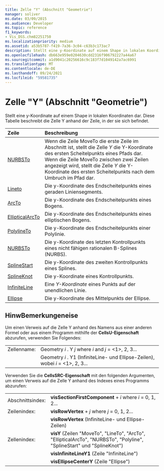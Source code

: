 ```yaml
---
title: Zelle "Y" (Abschnitt "Geometrie")
manager: soliver
ms.date: 03/09/2015
ms.audience: Developer
ms.topic: reference
f1_keywords:
- Vis_DSS.chm82251750
ms.localizationpriority: medium
ms.assetid: a53b5787-f419-7a36-3c04-c63b3c173ac7
description: Stellt eine y-Koordinate auf einem Shape in lokalen Koordinaten dar. Diese Tabelle beschreibt die Zelle Y anhand der Zeile, in der sie sich befindet.
ms.openlocfilehash: db663e959e0204630cdd2316f906792227a44a67
ms.sourcegitcommit: a1d9041c20256616c9c183f7d1049142a7ac6991
ms.translationtype: MT
ms.contentlocale: de-DE
ms.lasthandoff: 09/24/2021
ms.locfileid: "59581735"
---
```

# <a name="y-cell-geometry-section"></a>Zelle "Y" (Abschnitt "Geometrie")

Stellt  eine y-Koordinate auf einem Shape in lokalen Koordinaten dar. Diese Tabelle beschreibt die Zelle Y anhand der Zeile, in der sie sich befindet. 
  
|Zeile|Beschreibung|
|:-----|:-----|
|[NURBSTo](nurbsto-row-geometry-section.md) <br/> | Wenn die Zeile MoveTo die erste Zeile im Abschnitt ist, stellt die Zelle  *Y*  die Y-Koordinate des ersten Scheitelpunkts eines Pfads dar. Wenn die Zeile MoveTo zwischen zwei Zeilen angezeigt wird, stellt die Zelle  *Y*  die Y-Koordinate des ersten Scheitelpunkts nach dem Umbruch im Pfad dar.  <br/> |
|[Lineto](lineto-row-geometry-section.md) <br/> | Die  y-Koordinate des Endscheitelpunkts eines geraden Liniensegments.  <br/> |
|[ArcTo](arcto-row-geometry-section.md) <br/> | Die  y-Koordinate des Endscheitelpunkts eines Bogens.  <br/> |
|[EllipticalArcTo](ellipticalarcto-row-geometry-section.md) <br/> | Die  y-Koordinate des Endscheitelpunkts eines elliptischen Bogens.  <br/> |
|[PolylineTo](polylineto-row-geometry-section.md) <br/> | Die  y-Koordinate des Endscheitelpunkts einer Polylinie.  <br/> |
|[NURBSTo](nurbsto-row-geometry-section.md) <br/> | Die  y-Koordinate des letzten Kontrollpunkts eines nicht fähigen rationalen B-Splines (NURBS).  <br/> |
|[SplineStart](splinestart-row-geometry-section.md) <br/> | Die  y-Koordinate des zweiten Kontrollpunkts eines Splines.  <br/> |
|[SplineKnot](splineknot-row-geometry-section.md) <br/> | Die  y-Koordinate eines Kontrollpunkts.  <br/> |
|[InfiniteLine](infiniteline-row-geometry-section.md) <br/> | Eine  *Y-Koordinate*  eines Punkts auf der unendlichen Linie.  <br/> |
|[Ellipse](ellipse-row-geometry-section.md) <br/> | Die  y-Koordinate des Mittelpunkts der Ellipse.  <br/> |
   
## <a name="remarks"></a>HinwBemerkungeneise

Um einen Verweis auf die Zelle Y anhand des Namens aus einer anderen Formel oder aus einem Programm mithilfe der **CellsU-Eigenschaft** abzurufen, verwenden Sie Folgendes: 
  
|||
|:-----|:-----|
| Zellenname:  <br/> | Geometry  *i*  . Y  *j*            where  *i*  and  *j*  = <1>, 2, 3...  <br/> |
|| Geometry  *i*  . Y1 (InfiniteLine- und Ellipse-Zeilen), wobei  *i*  = <1>, 2, 3...  <br/> |
   
Verwenden Sie die **CellsSRC-Eigenschaft** mit den folgenden Argumenten, um einen Verweis auf die Zelle Y anhand des Indexes eines Programms abzurufen: 
  
|||
|:-----|:-----|
| Abschnittsindex:  <br/> |**visSectionFirstComponent**  +   *i* where *i* = 0, 1, 2...  <br/> |
| Zeilenindex:  <br/> |**visRowVertex**  +   *j* where *j* = 0, 1, 2...  <br/> |
||**visRowVertex** (InfiniteLine- und Ellipse-Zeilen)  <br/> |
| Zellenindex:  <br/> |**visY** (Zeilen "MoveTo", "LineTo", "ArcTo", "EllipticalArcTo", "NURBSTo", "Polyline", "SplineStart" und "SplineKnot")  <br/> |
||**visInfiniteLineY1** (Zeile "InfiniteLine")  <br/> |
||**visEllipseCenterY** (Zeile "Ellipse")  <br/> |
   

